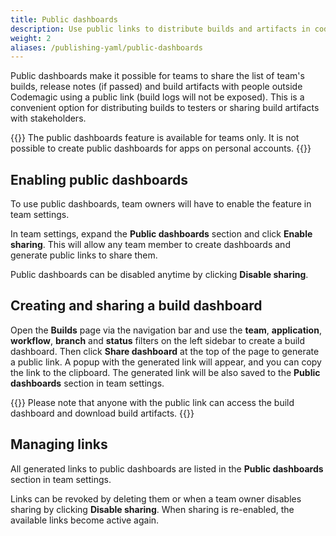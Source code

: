 ```yaml
---
title: Public dashboards
description: Use public links to distribute builds and artifacts in codemagic.yaml
weight: 2
aliases: /publishing-yaml/public-dashboards
---
```


Public dashboards make it possible for teams to share the list of team's builds, release notes (if passed) and build artifacts with people outside Codemagic using a public link (build logs will not be exposed). This is a convenient option for distributing builds to testers or sharing build artifacts with stakeholders. 

{{<notebox>}}
The public dashboards feature is available for teams only. It is not possible to create public dashboards for apps on personal accounts.
{{</notebox>}}

## Enabling public dashboards

To use public dashboards, team owners will have to enable the feature in team settings. 

In team settings, expand the **Public dashboards** section and click **Enable sharing**. This will allow any team member to create dashboards and generate public links to share them.

Public dashboards can be disabled anytime by clicking **Disable sharing**.

## Creating and sharing a build dashboard

Open the **Builds** page via the navigation bar and use the **team**, **application**, **workflow**, **branch** and **status** filters on the left sidebar to create a build dashboard. Then click **Share dashboard** at the top of the page to generate a public link. A popup with the generated link will appear, and you can copy the link to the clipboard. The generated link will be also saved to the **Public dashboards** section in team settings.

{{<notebox>}}
Please note that anyone with the public link can access the build dashboard and download build artifacts.
{{</notebox>}}

## Managing links

All generated links to public dashboards are listed in the **Public dashboards** section in team settings. 

Links can be revoked by deleting them or when a team owner disables sharing by clicking **Disable sharing**. When sharing is re-enabled, the available links become active again.

